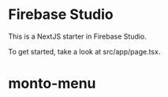 # Firebase Studio

This is a NextJS starter in Firebase Studio.

To get started, take a look at src/app/page.tsx.
# monto-menu
